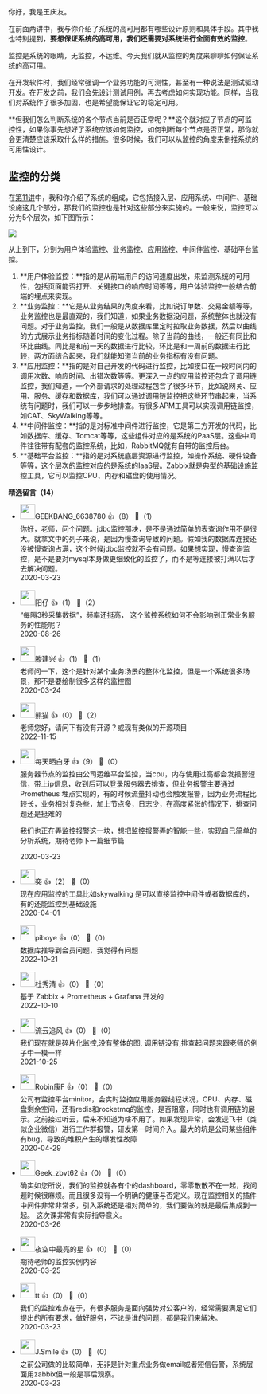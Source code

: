 你好，我是王庆友。

在前面两讲中，我与你介绍了系统的高可用都有哪些设计原则和具体手段。其中我也特别提到，**要想保证系统的高可用，我们还需要对系统进行全面有效的监控**。

监控是系统的眼睛，无监控，不运维。今天我们就从监控的角度来聊聊如何保证系统的高可用。

在开发软件时，我们经常强调一个业务功能的可测性，甚至有一种说法是测试驱动开发。在开发之前，我们会先设计测试用例，再去考虑如何实现功能。同样，当我们对系统作了很多加固，也是希望能保证它的稳定可用。

**但我们怎么判断系统的各个节点当前是否正常呢？**这个就对应了节点的可监控性，如果你事先想好了系统应该如何监控，如何判断每个节点是否正常，那你就会更清楚应该采取什么样的措施。很多时候，我们可以从监控的角度来倒推系统的可用性设计。

## 监控的分类

在[第11讲](https://time.geekbang.org/column/article/212066)中，我和你介绍了系统的组成，它包括接入层、应用系统、中间件、基础设施这几个部分，那我们的监控也是针对这些部分来实施的。一般来说，监控可以分为5个层次，如下图所示：

![](https://static001.geekbang.org/resource/image/07/cf/079ff9bc96e0bb11d438b965ddd751cf.jpg?wh=2284%2A1600)

从上到下，分别为用户体验监控、业务监控、应用监控、中间件监控、基础平台监控。

1. **用户体验监控：**指的是从前端用户的访问速度出发，来监测系统的可用性，包括页面能否打开、关键接口的响应时间等等，用户体验监控一般结合前端的埋点来实现。
2. **业务监控：**它是从业务结果的角度来看，比如说订单数、交易金额等等，业务监控也是最直观的，我们知道，如果业务数据没问题，系统整体也就没有问题。对于业务监控，我们一般是从数据库里定时拉取业务数据，然后以曲线的方式展示业务指标随着时间的变化过程。除了当前的曲线，一般还有同比和环比曲线。同比是和前一天的数据进行比较，环比是和一周前的数据进行比较，两方面结合起来，我们就能知道当前的业务指标有没有问题。
3. **应用监控：**指的是对自己开发的代码进行监控，比如接口在一段时间内的调用次数、响应时间、出错次数等等。更深入一点的应用监控还包含了调用链监控，我们知道，一个外部请求的处理过程包含了很多环节，比如说网关、应用、服务、缓存和数据库，我们可以通过调用链监控把这些环节串起来，当系统有问题时，我们可以一步步地排查。有很多APM工具可以实现调用链监控，如CAT、SkyWalking等等。
4. **中间件监控：**指的是对标准中间件进行监控，它是第三方开发的代码，比如数据库、缓存、Tomcat等等，这些组件对应的是系统的PaaS层。这些中间件往往带有配套的监控系统，比如，RabbitMQ就有自带的监控后台。
5. **基础平台监控：**指的是对系统底层资源进行监控，如操作系统、硬件设备等等，这个层次的监控对应的是系统的IaaS层。Zabbix就是典型的基础设施监控工具，它可以监控CPU、内存和磁盘的使用情况。
<div><strong>精选留言（14）</strong></div><ul>
<li><img src="https://static001.geekbang.org/account/avatar/00/13/5a/28/732d3f2f.jpg" width="30px"><span>GEEKBANG_6638780</span> 👍（8） 💬（1）<div>你好，老师，问个问题。jdbc监控那块，是不是通过简单的表查询作用不是很大。就拿文中的列子来说，是因为慢查询导致的问题。假如我的数据库连接还没被慢查询占满，这个时候jdbc监控就不会有问题。如果想实现，慢查询监控，是不是要对mysql本身做更细致化的监控了，而不是等连接被打满以后才去解决问题。</div>2020-03-23</li><br/><li><img src="https://static001.geekbang.org/account/avatar/00/0f/f9/88/cdda9e6f.jpg" width="30px"><span>阳仔</span> 👍（1） 💬（2）<div>“每隔3秒采集数据”，频率还挺高，
这个监控系统如何不会影响到正常业务服务的性能呢？</div>2020-08-26</li><br/><li><img src="https://static001.geekbang.org/account/avatar/00/12/a2/54/429c44ce.jpg" width="30px"><span>滕建兴</span> 👍（1） 💬（1）<div>老师问一下，这个是针对某个业务场景的整体化监控，但是一个系统很多场景，那不是要绘制很多这样的监控图</div>2020-03-24</li><br/><li><img src="https://static001.geekbang.org/account/avatar/00/10/7b/ae/66ae403d.jpg" width="30px"><span>熊猫</span> 👍（0） 💬（2）<div>老师您好，请问下有没有开源？或现有类似的开源项目</div>2022-11-15</li><br/><li><img src="https://static001.geekbang.org/account/avatar/00/0f/54/9a/76c0af70.jpg" width="30px"><span>每天晒白牙</span> 👍（9） 💬（0）<div>服务器节点的监控由公司运维平台监控，当cpu，内存使用过高都会发报警短信，带上ip信息，收到后可以登录服务器去排查，但业务报警主要通过 Prometheus 埋点实现的，有的时候流量抖动也会触发报警，因为业务流程比较长，业务相对复杂些，加上节点多，日志少，在高度紧张的情况下，排查问题还是挺难的

我们也正在弄监控报警这一块，想把监控报警弄的智能一些，实现自己简单的分析系统，期待老师下一篇细节篇</div>2020-03-23</li><br/><li><img src="https://static001.geekbang.org/account/avatar/00/0f/57/4f/6fb51ff1.jpg" width="30px"><span>奕</span> 👍（2） 💬（0）<div>现在应用监控的工具比如skywalking 是可以直接监控中间件或者数据库的，有的还能监控到基础设施</div>2020-04-01</li><br/><li><img src="https://static001.geekbang.org/account/avatar/00/10/47/00/3202bdf0.jpg" width="30px"><span>piboye</span> 👍（0） 💬（0）<div>数据库推导到会员问题，我觉得有问题</div>2022-10-21</li><br/><li><img src="https://thirdwx.qlogo.cn/mmopen/vi_32/Q0j4TwGTfTJGiahPncXAMXlRibCVapHxib4V90Pxa56QQr6iatHmHn77YibSibWhdBe9YKxrD5ria9ZI4JfFjD1SecAmg/132" width="30px"><span>杜秀清</span> 👍（0） 💬（0）<div>基于 Zabbix + Prometheus + Grafana 开发的</div>2022-10-10</li><br/><li><img src="https://static001.geekbang.org/account/avatar/00/27/da/ee/63090718.jpg" width="30px"><span>流云追风</span> 👍（0） 💬（0）<div>我们现在就是碎片化监控,没有整体的图, 调用链没有,排查起问题来跟老师的例子中一模一样</div>2021-10-25</li><br/><li><img src="https://thirdwx.qlogo.cn/mmopen/vi_32/Q0j4TwGTfTJyLCPnVq4gKMN5jPcd9wVVEXtZMibCNAkLrJf4uZKdV40Nelb3uPtCETfuw5hbbC693sUHQpRUMiaA/132" width="30px"><span>Robin康F</span> 👍（0） 💬（0）<div>公司有监控平台minitor，会实时监控应用服务器线程状况，CPU、内存、磁盘剩余空间，还有redis和rocketmq的监控，是否阻塞，同时也有调用链的展示。之前接过听云，后来不知道为啥不用了。如果发现异常，会发送飞书（类似企业微信）进行工作群报警，研发第一时间介入。最大的坑是公司某些组件有bug，导致的堆积产生的爆发性故障</div>2020-04-29</li><br/><li><img src="https://static001.geekbang.org/account/avatar/00/0f/f8/ba/d28174a9.jpg" width="30px"><span>Geek_zbvt62</span> 👍（0） 💬（0）<div>确实如您所说，我们的监控就各有个的dashboard，零零散散不在一起，找问题时候很麻烦。而且很多没有一个明确的健康与否定义。现在监控相关的插件中间件非常非常多，引入系统还是相对简单的，我们要做的就是最后集成到一起。
这次课非常有实际指导意义。</div>2020-03-26</li><br/><li><img src="https://static001.geekbang.org/account/avatar/00/13/57/6e/b6795c44.jpg" width="30px"><span>夜空中最亮的星</span> 👍（0） 💬（0）<div>期待老师的监控实例内容</div>2020-03-25</li><br/><li><img src="https://static001.geekbang.org/account/avatar/00/16/bc/25/1c92a90c.jpg" width="30px"><span>tt</span> 👍（0） 💬（0）<div>我们的监控难点在于，有很多服务是面向强势对公客户的，经常需要满足它们提出的所有要求，做好服务，不论是谁的问题，都是我们来解决。</div>2020-03-23</li><br/><li><img src="https://static001.geekbang.org/account/avatar/00/14/64/9b/d1ab239e.jpg" width="30px"><span>J.Smile</span> 👍（0） 💬（0）<div>之前公司做的比较简单，无非是针对重点业务做email或者短信告警，系统层面用zabbix但一般是事后观察。</div>2020-03-23</li><br/>
</ul>